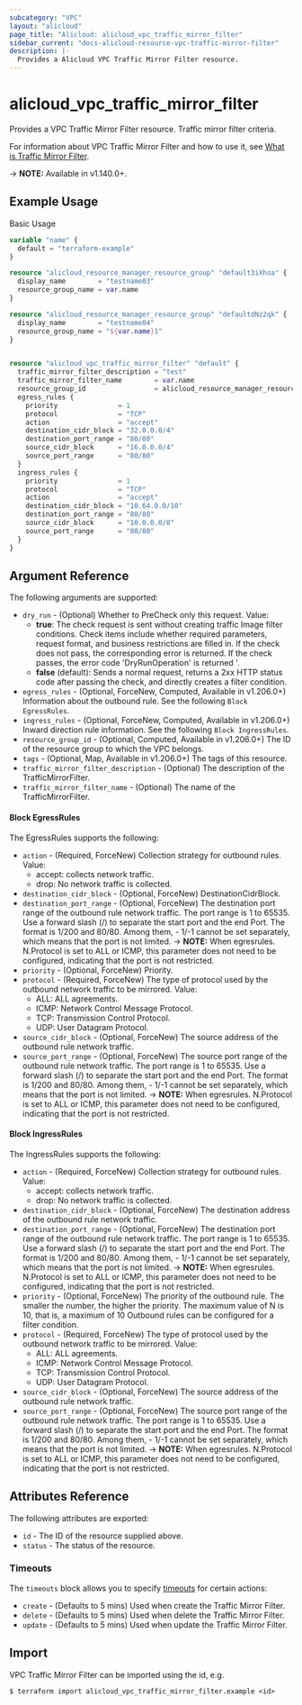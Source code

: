 ```yaml
---
subcategory: "VPC"
layout: "alicloud"
page_title: "Alicloud: alicloud_vpc_traffic_mirror_filter"
sidebar_current: "docs-alicloud-resource-vpc-traffic-mirror-filter"
description: |-
  Provides a Alicloud VPC Traffic Mirror Filter resource.
---
```


# alicloud_vpc_traffic_mirror_filter

Provides a VPC Traffic Mirror Filter resource. Traffic mirror filter criteria.

For information about VPC Traffic Mirror Filter and how to use it, see [What is Traffic Mirror Filter](https://www.alibabacloud.com/help/doc-detail/207513.htm).

-> **NOTE:** Available in v1.140.0+.

## Example Usage

Basic Usage

```terraform
variable "name" {
  default = "terraform-example"
}

resource "alicloud_resource_manager_resource_group" "default3iXhoa" {
  display_name        = "testname03"
  resource_group_name = var.name
}

resource "alicloud_resource_manager_resource_group" "defaultdNz2qk" {
  display_name        = "testname04"
  resource_group_name = "${var.name}1"
}


resource "alicloud_vpc_traffic_mirror_filter" "default" {
  traffic_mirror_filter_description = "test"
  traffic_mirror_filter_name        = var.name
  resource_group_id                 = alicloud_resource_manager_resource_group.default3iXhoa.id
  egress_rules {
    priority               = 1
    protocol               = "TCP"
    action                 = "accept"
    destination_cidr_block = "32.0.0.0/4"
    destination_port_range = "80/80"
    source_cidr_block      = "16.0.0.0/4"
    source_port_range      = "80/80"
  }
  ingress_rules {
    priority               = 1
    protocol               = "TCP"
    action                 = "accept"
    destination_cidr_block = "10.64.0.0/10"
    destination_port_range = "80/80"
    source_cidr_block      = "10.0.0.0/8"
    source_port_range      = "80/80"
  }
}
```


## Argument Reference

The following arguments are supported:
* `dry_run` - (Optional) Whether to PreCheck only this request. Value:
  - **true**: The check request is sent without creating traffic Image filter conditions. Check items include whether required parameters, request format, and business restrictions are filled in. If the check does not pass, the corresponding error is returned. If the check passes, the error code 'DryRunOperation' is returned '.
  - **false** (default): Sends a normal request, returns a 2xx HTTP status code after passing the check, and directly creates a filter condition.
* `egress_rules` - (Optional, ForceNew, Computed, Available in v1.206.0+) Information about the outbound rule. See the following `Block EgressRules`.
* `ingress_rules` - (Optional, ForceNew, Computed, Available in v1.206.0+) Inward direction rule information. See the following `Block IngressRules`.
* `resource_group_id` - (Optional, Computed, Available in v1.206.0+) The ID of the resource group to which the VPC belongs.
* `tags` - (Optional, Map, Available in v1.206.0+) The tags of this resource.
* `traffic_mirror_filter_description` - (Optional) The description of the TrafficMirrorFilter.
* `traffic_mirror_filter_name` - (Optional) The name of the TrafficMirrorFilter.


#### Block EgressRules

The EgressRules supports the following:
* `action` - (Required, ForceNew) Collection strategy for outbound rules. Value:
  - accept: collects network traffic.
  - drop: No network traffic is collected.
* `destination_cidr_block` - (Optional, ForceNew) DestinationCidrBlock.
* `destination_port_range` - (Optional, ForceNew) The destination port range of the outbound rule network traffic. The port range is 1 to 65535. Use a forward slash (/) to separate the start port and the end Port. The format is 1/200 and 80/80. Among them, - 1/-1 cannot be set separately, which means that the port is not limited.
-> **NOTE:**  When egresrules. N.Protocol is set to ALL or ICMP, this parameter does not need to be configured, indicating that the port is not restricted.
* `priority` - (Optional, ForceNew) Priority.
* `protocol` - (Required, ForceNew) The type of protocol used by the outbound network traffic to be mirrored. Value:
  - ALL: ALL agreements.
  - ICMP: Network Control Message Protocol.
  - TCP: Transmission Control Protocol.
  - UDP: User Datagram Protocol.
* `source_cidr_block` - (Optional, ForceNew) The source address of the outbound rule network traffic.
* `source_port_range` - (Optional, ForceNew) The source port range of the outbound rule network traffic. The port range is 1 to 65535. Use a forward slash (/) to separate the start port and the end Port. The format is 1/200 and 80/80. Among them, - 1/-1 cannot be set separately, which means that the port is not limited.
-> **NOTE:**  When egresrules. N.Protocol is set to ALL or ICMP, this parameter does not need to be configured, indicating that the port is not restricted.

#### Block IngressRules

The IngressRules supports the following:
* `action` - (Required, ForceNew) Collection strategy for outbound rules. Value:
  - accept: collects network traffic.
  - drop: No network traffic is collected.
* `destination_cidr_block` - (Optional, ForceNew) The destination address of the outbound rule network traffic.
* `destination_port_range` - (Optional, ForceNew) The destination port range of the outbound rule network traffic. The port range is 1 to 65535. Use a forward slash (/) to separate the start port and the end Port. The format is 1/200 and 80/80. Among them, - 1/-1 cannot be set separately, which means that the port is not limited.
-> **NOTE:**  When egresrules. N.Protocol is set to ALL or ICMP, this parameter does not need to be configured, indicating that the port is not restricted.
* `priority` - (Optional, ForceNew) The priority of the outbound rule. The smaller the number, the higher the priority. The maximum value of N is 10, that is, a maximum of 10 Outbound rules can be configured for a filter condition.
* `protocol` - (Required, ForceNew) The type of protocol used by the outbound network traffic to be mirrored. Value:
  - ALL: ALL agreements.
  - ICMP: Network Control Message Protocol.
  - TCP: Transmission Control Protocol.
  - UDP: User Datagram Protocol.
* `source_cidr_block` - (Optional, ForceNew) The source address of the outbound rule network traffic.
* `source_port_range` - (Optional, ForceNew) The source port range of the outbound rule network traffic. The port range is 1 to 65535. Use a forward slash (/) to separate the start port and the end Port. The format is 1/200 and 80/80. Among them, - 1/-1 cannot be set separately, which means that the port is not limited.
-> **NOTE:**  When egresrules. N.Protocol is set to ALL or ICMP, this parameter does not need to be configured, indicating that the port is not restricted.


## Attributes Reference

The following attributes are exported:
* `id` - The ID of the resource supplied above.
* `status` - The status of the resource.

### Timeouts

The `timeouts` block allows you to specify [timeouts](https://www.terraform.io/docs/configuration-0-11/resources.html#timeouts) for certain actions:
* `create` - (Defaults to 5 mins) Used when create the Traffic Mirror Filter.
* `delete` - (Defaults to 5 mins) Used when delete the Traffic Mirror Filter.
* `update` - (Defaults to 5 mins) Used when update the Traffic Mirror Filter.

## Import

VPC Traffic Mirror Filter can be imported using the id, e.g.

```shell
$ terraform import alicloud_vpc_traffic_mirror_filter.example <id>
```